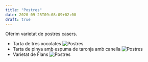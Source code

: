 ```yaml
---
title: "Postres"
date: 2020-09-25T09:08:09+02:00
draft: true
---
```

Oferim varietat de postres casers.
- Tarta de tres xocolates
![Postres](/carta/postre.jpeg)
- Tarta de pinya amb espuma de taronja amb canella
![Postres](/carta/postre2.jpeg)
- Varietat de Flans
![Postres](/carta/postre3.jpeg)
